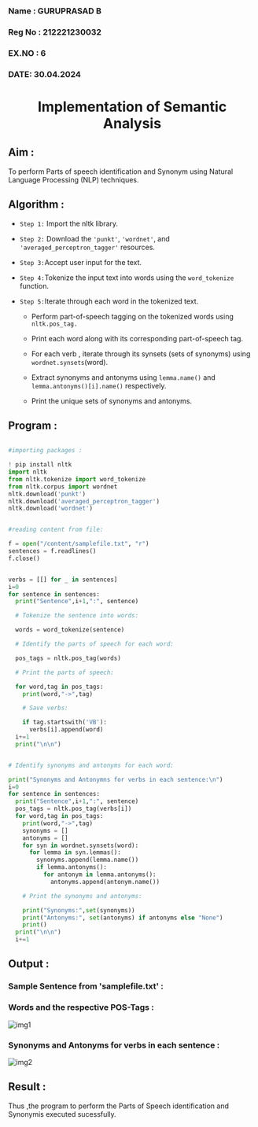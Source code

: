 <H3>Name : GURUPRASAD B</H3>
<H3>Reg No : 212221230032</H3>
<H3>EX.NO : 6</H3>
<H3>DATE: 30.04.2024</H3>
<H1 ALIGN =CENTER>Implementation of Semantic Analysis</H1>

## Aim :

To perform Parts of speech identification and Synonym using Natural Language Processing (NLP) techniques.

## Algorithm :

- `Step 1:` Import the nltk library.<br>

- `Step 2:` Download the `'punkt'`, `'wordnet'`, and `'averaged_perceptron_tagger'` resources.<br>

- `Step 3:`Accept user input for the text.<br>

- `Step 4:`Tokenize the input text into words using the `word_tokenize` function.<br>

- `Step 5:`Iterate through each word in the tokenized text.<br>

    -	Perform part-of-speech tagging on the tokenized words using `nltk.pos_tag.`<br>
    
    -	Print each word along with its corresponding part-of-speech tag.<br>
    
    -	For each verb , iterate through its synsets (sets of synonyms) using `wordnet.synsets`(word).<br>
    
    -	Extract synonyms and antonyms using `lemma.name()` and `lemma.antonyms()[i].name()` respectively.<br>
    
    -	Print the unique sets of synonyms and antonyms.
      
## Program :

```python

#importing packages :

! pip install nltk
import nltk
from nltk.tokenize import word_tokenize
from nltk.corpus import wordnet
nltk.download('punkt')
nltk.download('averaged_perceptron_tagger')
nltk.download('wordnet')
```

```python

#reading content from file:

f = open("/content/samplefile.txt", "r")
sentences = f.readlines()
f.close()
```

```python

verbs = [[] for _ in sentences]
i=0
for sentence in sentences:
  print("Sentence",i+1,":", sentence)

  # Tokenize the sentence into words:

  words = word_tokenize(sentence)

  # Identify the parts of speech for each word:

  pos_tags = nltk.pos_tag(words)

  # Print the parts of speech:

  for word,tag in pos_tags:
    print(word,"->",tag)

    # Save verbs:

    if tag.startswith('VB'):
      verbs[i].append(word)
  i+=1
  print("\n\n")
```

```python

# Identify synonyms and antonyms for each word:

print("Synonyms and Antonymns for verbs in each sentence:\n")
i=0
for sentence in sentences:
  print("Sentence",i+1,":", sentence)
  pos_tags = nltk.pos_tag(verbs[i])
  for word,tag in pos_tags:
    print(word,"->",tag)
    synonyms = []
    antonyms = []
    for syn in wordnet.synsets(word):
      for lemma in syn.lemmas():
        synonyms.append(lemma.name())
        if lemma.antonyms():
          for antonym in lemma.antonyms():
            antonyms.append(antonym.name())

    # Print the synonyms and antonyms:

    print("Synonyms:",set(synonyms))
    print("Antonyms:", set(antonyms) if antonyms else "None")
    print()
  print("\n\n")
  i+=1
```

## Output :

### Sample Sentence from 'samplefile.txt' :
### Words and the respective POS-Tags :

![img1](https://github.com/anto-richard/Ex-6--AAI/assets/93427534/70e27c5c-4a34-4123-bd77-8aeac548d5a7)

### Synonyms and Antonyms for verbs in each sentence :

![img2](https://github.com/anto-richard/Ex-6--AAI/assets/93427534/c11e35d6-9433-4fa2-b28e-e96adf2b90a9)

## Result :

Thus ,the program to perform the Parts of Speech identification and Synonymis executed sucessfully.

